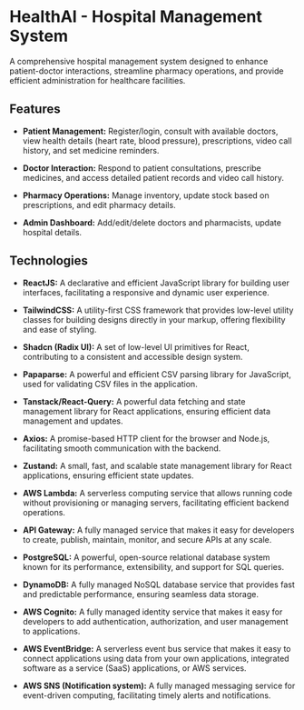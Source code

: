 # HealthAI - Hospital Management System

A comprehensive hospital management system designed to enhance patient-doctor interactions, streamline pharmacy operations, and provide efficient administration for healthcare facilities.

## Features

- **Patient Management:** Register/login, consult with available doctors, view health details (heart rate, blood pressure), prescriptions, video call history, and set medicine reminders.

- **Doctor Interaction:** Respond to patient consultations, prescribe medicines, and access detailed patient records and video call history.

- **Pharmacy Operations:** Manage inventory, update stock based on prescriptions, and edit pharmacy details.

- **Admin Dashboard:** Add/edit/delete doctors and pharmacists, update hospital details.

## Technologies

- **ReactJS:** A declarative and efficient JavaScript library for building user interfaces, facilitating a responsive and dynamic user experience.

- **TailwindCSS:** A utility-first CSS framework that provides low-level utility classes for building designs directly in your markup, offering flexibility and ease of styling.

- **Shadcn (Radix UI):** A set of low-level UI primitives for React, contributing to a consistent and accessible design system.

- **Papaparse:** A powerful and efficient CSV parsing library for JavaScript, used for validating CSV files in the application.

- **Tanstack/React-Query:** A powerful data fetching and state management library for React applications, ensuring efficient data management and updates.

- **Axios:** A promise-based HTTP client for the browser and Node.js, facilitating smooth communication with the backend.

- **Zustand:** A small, fast, and scalable state management library for React applications, ensuring efficient state updates.

- **AWS Lambda:** A serverless computing service that allows running code without provisioning or managing servers, facilitating efficient backend operations.

- **API Gateway:** A fully managed service that makes it easy for developers to create, publish, maintain, monitor, and secure APIs at any scale.

- **PostgreSQL:** A powerful, open-source relational database system known for its performance, extensibility, and support for SQL queries.

- **DynamoDB:** A fully managed NoSQL database service that provides fast and predictable performance, ensuring seamless data storage.

- **AWS Cognito:** A fully managed identity service that makes it easy for developers to add authentication, authorization, and user management to applications.

- **AWS EventBridge:** A serverless event bus service that makes it easy to connect applications using data from your own applications, integrated software as a service (SaaS) applications, or AWS services.

- **AWS SNS (Notification system):** A fully managed messaging service for event-driven computing, facilitating timely alerts and notifications.
